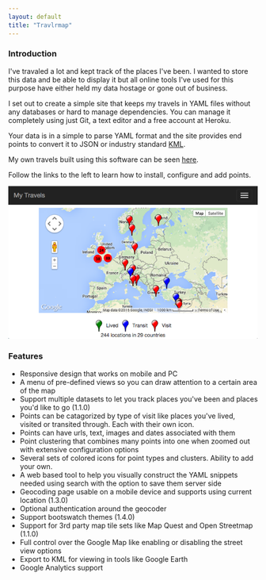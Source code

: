 ```yaml
---
layout: default
title: "Travlrmap"
---
```


### Introduction

I've travaled a lot and kept track of the places I've been.  I wanted to store this data and be able to display it but all online tools I've used for this purpose have either held my data hostage or gone out of business.

I set out to create a simple site that keeps my travels in YAML files without any databases or hard to manage dependencies.  You can manage it completely using just Git, a text editor and a free account at Heroku.

Your data is in a simple to parse YAML format and the site provides end points to convert it to JSON or industry standard [KML](http://en.wikipedia.org/wiki/Keyhole_Markup_Language).

My own travels built using this software can be seen [here](http://travels.devco.net/).

Follow the links to the left to learn how to install, configure and add points.

![Preview](travlrmap-preview.png)

### Features

  * Responsive design that works on mobile and PC
  * A menu of pre-defined views so you can draw attention to a certain area of the map
  * Support multiple datasets to let you track places you've been and places you'd like to go (1.1.0)
  * Points can be catagorized by type of visit like places you've lived, visited or transited through.  Each with their own icon.
  * Points can have urls, text, images and dates associated with them
  * Point clustering that combines many points into one when zoomed out with extensive configuration options
  * Several sets of colored icons for point types and clusters.  Ability to add your own.
  * A web based tool to help you visually construct the YAML snippets needed using search with the option to save them server side
  * Geocoding page usable on a mobile device and supports using current location (1.3.0)
  * Optional authentication around the geocoder
  * Support bootswatch themes (1.4.0)
  * Support for 3rd party map tile sets like Map Quest and Open Streetmap (1.1.0)
  * Full control over the Google Map like enabling or disabling the street view options
  * Export to KML for viewing in tools like Google Earth
  * Google Analytics support
